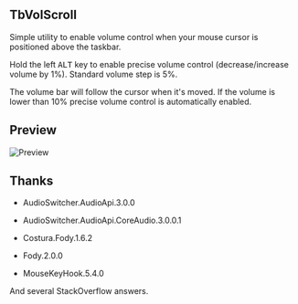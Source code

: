 ## TbVolScroll

Simple utility to enable volume control when your mouse cursor is positioned above the taskbar.

Hold the left <kbd>ALT</kbd> key to enable precise volume control (decrease/increase volume by 1%). Standard volume step is 5%.

The volume bar will follow the cursor when it's moved. If the volume is lower than 10% precise volume control is automatically enabled.

## Preview

![Preview](https://github.com/notcammy/TbVolScroll/blob/master/2018-03-15_21-01-18.gif?raw=true)

## Thanks

- AudioSwitcher.AudioApi.3.0.0

- AudioSwitcher.AudioApi.CoreAudio.3.0.0.1

- Costura.Fody.1.6.2

- Fody.2.0.0

- MouseKeyHook.5.4.0

And several StackOverflow answers.
